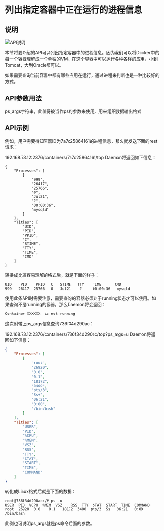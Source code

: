 # 列出指定容器中正在运行的进程信息

## 说明

![API说明](http://images.dostudy.top/doc/docker/7e23b3c0-9a80-482f-9f0c-5c6c19a02970.png)

本节将要介绍的API可以列出指定容器中的进程信息。因为我们可以将Docker中的每一个容器理解成一个单独的VM，在这个容器中可以运行各种各样的应用，小到Tomcat，大到Oracle都可以。

如果需要查询当前容器中都有哪些应用在运行，通过进程来判断也是一种比较好的方式。

## API参数用法

ps_args字符串，此值将被当作ps的参数来使用，用来组织数据输出格式

## API示例

例如，用户需要得知容器ID为7a7c25864161的进程信息，那么就发送下面的rest请求：

192.168.73.12:2376/containers/7a7c25864161/top
Daemon将返回如下信息：

```shell
{
    "Processes": [
        [
            "999",
            "26417",
            "25766",
            "0",
            "Jul21",
            "?",
            "00:00:36",
            "mysqld"
        ]
    ],
    "Titles": [
        "UID",
        "PID",
        "PPID",
        "C",
        "STIME",
        "TTY",
        "TIME",
        "CMD"
    ]
}
```

转换成比较容易理解的格式后，就是下面的样子：

```shell
UID    PID    PPID   C   STIME   TTY    TIME      CMD
999   26417  25766   0   Jul21    ?     00:00:36   mysqld
```

使用此条API时需要注意，需要查询的容器必须处于running状态才可以使用。如果查询不是running的容器，那么Daemon将会返回：

```tex
Container XXXXXX  is not running
```

这次附带上ps_args信息查询736f34d290ac：

192.168.73.12:2376/containers/736f34d290ac/top?ps_args=u
Daemon将返回如下信息：

```json
{
    "Processes": [
        [
            "root",
            "26920",
            "0.0",
            "0.1",
            "18172",
            "3400",
            "pts/3",
            "Ss+",
            "06:21",
            "0:00",
            "/bin/bash"
        ]
    ],
    "Titles": [
        "USER",
        "PID",
        "%CPU",
        "%MEM",
        "VSZ",
        "RSS",
        "TTY",
        "STAT",
        "START",
        "TIME",
        "COMMAND"
    ]
}
```

转化成Linux格式后就是下面的数据：

```shell
root@736f34d290ac:/# ps -u
USER  PID  %CPU  %MEM  VSZ    RSS  TTY  STAT  START  TIME  COMMAND
root  26920  0.0    0.1   18172  3400  pts/3  Ss   06:21   0:00   /bin/bash
```

此例也可说明ps_args就是ps命令后面的参数。
